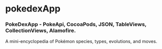 # pokedexApp

### PokeDexApp - PokeApi, CocoaPods, JSON, TableViews, CollectionViews, Alamofire. 

A mini-encyclopedia of Pokémon species, types, evolutions, and moves.
